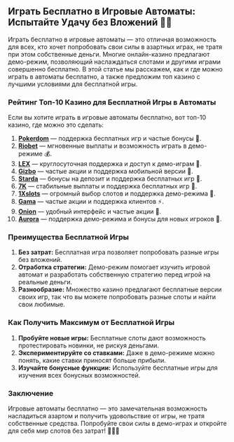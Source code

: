 ## Играть Бесплатно в Игровые Автоматы: Испытайте Удачу без Вложений 🎰🆓

Играть бесплатно в игровые автоматы — это отличная возможность для всех, кто хочет попробовать свои силы в азартных играх, не тратя при этом собственные деньги. Многие онлайн-казино предлагают демо-режим, позволяющий наслаждаться слотами и другими играми совершенно бесплатно. В этой статье мы расскажем, как и где можно играть в автоматы бесплатно, а также предложим топ казино с лучшими условиями для бесплатной игры.

### Рейтинг Топ-10 Казино для Бесплатной Игры в Автоматы

Если вы хотите играть в игровые автоматы бесплатно, вот топ-10 казино, где можно это сделать:

1. **[Pokerdom](https://brandplay.link/4k77v2yx)** — поддержка бесплатных игр и частые бонусы 🎲.
2. **[Riobet](https://brandplay.link/7xBLTPyj)** — мгновенные выплаты и возможность играть в демо-режиме 💰.
3. **[LEX](https://brandplay.link/zW4hdDFV)** — круглосуточная поддержка и доступ к демо-играм 🎉.
4. **[Gizbo](https://brandplay.link/bprXw4YV)** — частые акции и поддержка мобильной версии 🎁.
5. **[Starda](https://brandplay.link/fB7xwRFL)** — бонусы на депозит и поддержка бесплатных игр 🎈.
6. **[7K](https://brandplay.link/BvQyFShp)** — стабильные выплаты и поддержка бесплатных игр 🎯.
7. **[1Xslots](https://brandplay.link/hSB1khtr)** — огромный выбор слотов и поддержка демо-режима 🌟.
8. **[Gama](https://brandplay.link/j6NMKsDz)** — частые акции и поддержка клиентов ⚡.
9. **[Onion](https://brandplay.link/zBGRVpQ9)** — удобный интерфейс и частые акции 🎰.
10. **[Aurora](https://10trafic-stat2.com/click/668546556bcc6313411604bd/6766/13032/subaccount)** — поддержка демо-режима и бонусы для новых игроков 💎.

### Преимущества Бесплатной Игры

1. **Без затрат:** Бесплатная игра позволяет попробовать разные игры без вложений.
2. **Отработка стратегии:** Демо-режим помогает изучить игровой автомат и разработать собственную стратегию перед игрой на реальные деньги.
3. **Разнообразие:** Множество казино предлагают бесплатные версии своих игр, так что вы можете попробовать разные слоты и найти свои любимые.

### Как Получить Максимум от Бесплатной Игры

1. **Пробуйте новые игры:** Бесплатные слоты дают возможность протестировать новинки, не рискуя деньгами.
2. **Экспериментируйте со ставками:** Даже в демо-режиме можно понять, какие ставки приносят больше прибыли.
3. **Изучайте бонусные функции:** Используйте бесплатные игры для изучения всех бонусных возможностей.

### Заключение

Игровые автоматы бесплатно — это замечательная возможность насладиться азартом и получить удовольствие от игры, не тратя собственные средства. Попробуйте свои силы в демо-играх и откройте для себя мир слотов без затрат! 🎉🆓💸
